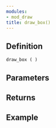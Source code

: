 ```yaml
---
modules:
- mod_draw
title: draw_box()
---
```


## Definition

    draw_box ( )

## Parameters

## Returns

## Example

```
```
